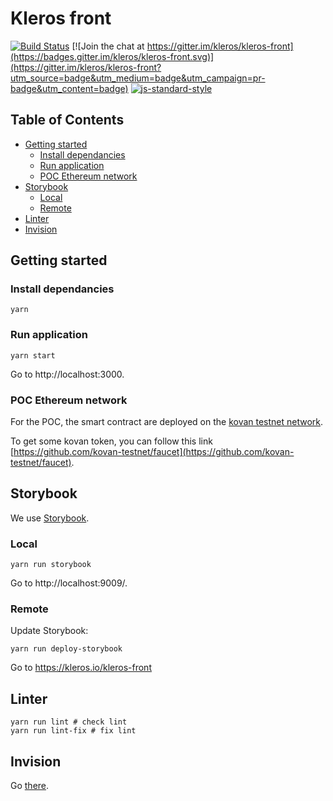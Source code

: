 # Kleros front

[![Build Status](https://travis-ci.org/kleros/kleros-front.svg?branch=master)](https://travis-ci.org/kleros/kleros-front) [![Join the chat at https://gitter.im/kleros/kleros-front](https://badges.gitter.im/kleros/kleros-front.svg)](https://gitter.im/kleros/kleros-front?utm_source=badge&utm_medium=badge&utm_campaign=pr-badge&utm_content=badge)
[![js-standard-style](https://img.shields.io/badge/code%20style-standard-brightgreen.svg)](https://github.com/standard/standard)

## Table of Contents

* [Getting started](#getting-started)
  * [Install dependancies](#install-dependancies)
  * [Run application](#install-dependancies)
  * [POC Ethereum network](#poc-ethereum-network)
* [Storybook](#storybook)
  * [Local](#local)
  * [Remote](#remote)
* [Linter](#linter)
* [Invision](#invision)

## Getting started

### Install dependancies

```
yarn
```

### Run application

```
yarn start
```

Go to http://localhost:3000.

### POC Ethereum network

For the POC, the smart contract are deployed on the
[kovan testnet network](https://kovan-testnet.github.io/website/).

To get some kovan token, you can follow this link
[https://github.com/kovan-testnet/faucet](https://github.com/kovan-testnet/faucet).

## Storybook

We use [Storybook](https://storybook.js.org/).

### Local

```
yarn run storybook
```

Go to http://localhost:9009/.

### Remote

Update Storybook:
```
yarn run deploy-storybook
```

Go to https://kleros.io/kleros-front

## Linter

```
yarn run lint # check lint
yarn run lint-fix # fix lint
```

## Invision

Go [there](https://projects.invisionapp.com/share/SRDBNEDE7#/screens/252442857).
